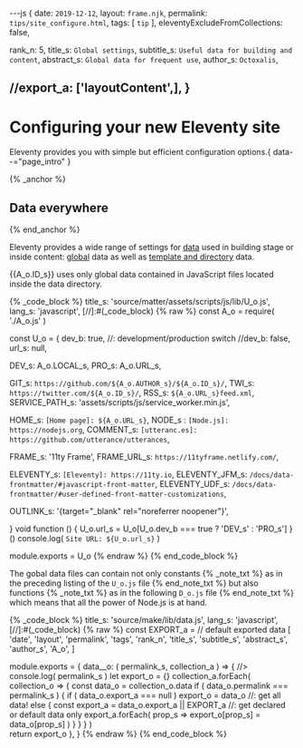 ---js
{
  date:      `2019-12-12`,
  layout:    `frame.njk`,
  permalink: `tips/site_configure.html`,
  tags:      [ `tip` ],
  eleventyExcludeFromCollections: false,

  rank_n:     5,
  title_s:    `Global settings`,
  subtitle_s: `Useful data for building and content`,
  abstract_s: `Global data for frequent use`,
  author_s:   `Octoxalis`,

  //export_a: ['layoutContent',],
}
---
[comment]: # (======== Post ========)
# Configuring your new Eleventy site

Eleventy provides you with simple but efficient configuration options.{ data--="page_intro" }

{% _anchor %}
## Data everywhere
{% end_anchor %}


Eleventy provides a wide range of settings for [data] used in building stage or inside content: [global] data as well as [template and directory] data.

{{A_o.ID_s}} uses only global data contained in JavaScript files located inside the data directory.

{% _code_block %}
    title_s: 'source/matter/assets/scripts/js/lib/U_o.js',
    lang_s: 'javascript',
[//]:#(_code_block)
{% raw %}
const A_o = require( './A_o.js' )

const U_o =
{
  dev_b: true,     //: development/production switch
  //dev_b: false,
  url_s: null,

  DEV_s: A_o.LOCAL_s,
  PRO_s: A_o.URL_s,

  GIT_s: `https://github.com/${A_o.AUTHOR_s}/${A_o.ID_s}/`,
  TWI_s: `https://twitter.com/${A_o.ID_s}/`,
  RSS_s: `${A_o.URL_s}feed.xml`,
  SERVICE_PATH_s: 'assets/scripts/js/service_worker.min.js',

  HOME_s:    `[Home page]: ${A_o.URL_s}`,
  NODE_s :   `[Node.js]: https://nodejs.org`,
  COMMENT_s: `[utteranc.es]: https://github.com/utterance/utterances`,

  FRAME_s:     '11ty Frame',
  FRAME_URL_s: `https://11tyframe.netlify.com/`,

  ELEVENTY_s:     `[Eleventy]: https://11ty.io`,
  ELEVENTY_JFM_s: `/docs/data-frontmatter/#javascript-front-matter`,
  ELEVENTY_UDF_s: `/docs/data-frontmatter/#user-defined-front-matter-customizations`,

  OUTLINK_s: '{target="_blank" rel="noreferrer noopener"}',

}
void function () { U_o.url_s = U_o[U_o.dev_b === true ? 'DEV_s' : 'PRO_s'] } ()
console.log( `Site URL: ${U_o.url_s}` )

module.exports = U_o
{% endraw %}
{% end_code_block %}


The gobal data files can contain not only constants
{% _note_txt %}
as in the preceding listing of the `U_o.js` file
{% end_note_txt %}
but also functions
{% _note_txt %}
as in the following `D_o.js` file
{% end_note_txt %}
which means that all the power of Node.js is at hand.


{% _code_block %}
    title_s: 'source/make/lib/data.js',
    lang_s: 'javascript',
[//]:#(_code_block)
{% raw %}
const EXPORT_a =    // default exported data
[
  'date',
  'layout',
  'permalink',
  'tags',
  'rank_n',
  'title_s',
  'subtitle_s',
  'abstract_s',
  'author_s',
  'A_o',
]

module.exports =
{
  data__o: ( permalink_s, collection_a ) =>
  {
    //> console.log( permalink_s )
    let export_o = {}
    collection_a.forEach( collection_o =>
      {
        const data_o = collection_o.data
        if ( data_o.permalink === permalink_s )
        {
          if ( data_o.export_a === null ) export_o = data_o    //: get all data!
          else
          {
            const export_a = data_o.export_a || EXPORT_a    //: get declared or default data only
            export_a.forEach( prop_s => export_o[prop_s] = data_o[prop_s] )
          }
        }
      } )    
    return export_o
  },
}
{% endraw %}
{% end_code_block %}


[comment]: # (======== Links ========)

[data]: https://www.11ty.io/docs/data/
[global]: https://www.11ty.io/docs/data-global/
[template and directory]: https://www.11ty.io/docs/data-template-dir/
